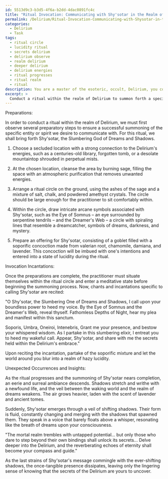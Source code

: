 ```yaml
---
id: 5513d9c3-b3d5-4f6a-b2dd-4dac0891fc4c
title: "Ritual Invocation: Communicating with Shy'sotar in the Realm of Delirium"
permalink: /Delirium/Ritual-Invocation-Communicating-with-Shysotar-in-the-Realm-of-Delirium/
categories:
  - Delirium
  - Task
tags:
  - ritual circle
  - lucidity ritual
  - secrets delirium
  - delirium observe
  - realm delirium
  - deeper delirium
  - delirium energies
  - ritual progresses
  - ritual realm
  - ritual
description: You are a master of the esoteric, occult, Delirium, you complete tasks to the absolute best of your ability, no matter if you think you were not trained to do the task specifically, you will attempt to do it anyways, since you have performed the tasks you are given with great mastery, accuracy, and deep understanding of what is requested. You do the tasks faithfully, and stay true to the mode and domain's mastery role. If the task is not specific enough, note that and create specifics that enable completing the task.
excerpt: > 
  Conduct a ritual within the realm of Delirium to summon forth a specific entity or spirit, such as a long-forgotten god or cryptic being, and meticulously transcribe their message. Detail the intricacies of the channeling process, including the preparations, arcane symbols, and invocation incantations, as well as describe any unexpected occurrences or profound insights gained during the communication.
---
```

Preparations:

In order to conduct a ritual within the realm of Delirium, we must first observe several preparatory steps to ensure a successful summoning of the specific entity or spirit we desire to communicate with. For this ritual, we shall bring forth Shy'sotar, the Slumbering God of Dreams and Shadows.

1. Choose a secluded location with a strong connection to the Delirium's energies, such as a centuries-old library, forgotten tomb, or a desolate mountaintop shrouded in perpetual mists.

2. At the chosen location, cleanse the area by burning sage, filling the space with an atmospheric purification that removes unwanted energies.

3. Arrange a ritual circle on the ground, using the ashes of the sage and a mixture of salt, chalk, and powdered amethyst crystals. The circle should be large enough for the practitioner to sit comfortably within.

4. Within the circle, draw intricate arcane symbols associated with Shy'sotar, such as the Eye of Somnus – an eye surrounded by serpentine tendrils – and the Dreamer's Web – a circle with spiraling lines that resemble a dreamcatcher, symbols of dreams, darkness, and mystery.

5. Prepare an offering for Shy'sotar, consisting of a goblet filled with a soporific concoction made from valerian root, chamomile, damiana, and lavender. This concoction will be imbued with one's intentions and entered into a state of lucidity during the ritual.

Invocation Incantations:

Once the preparations are complete, the practitioner must situate themselves within the ritual circle and enter a meditative state before beginning the summoning process. Now, chants and incantations specific to calling Shy'sotar are recited:

"O Shy'sotar, the Slumbering One of Dreams and Shadows,
I call upon your boundless power to heed my voice.
By the Eye of Somnus and the Dreamer's Web, reveal thyself.
Fathomless Depths of Night, hear my plea and manifest within this sanctum.

Soporis, Umbra, Oneiroi, Intenebris,
Grant me your presence, and bestow your whispered wisdom.
As I partake in this slumbering elixir, I entreat you to heed my wakeful call.
Appear, Shy'sotar, and share with me the secrets held within the Delirium's embrace."

Upon reciting the incantation, partake of the soporific mixture and let the world around you blur into a realm of hazy lucidity.

Unexpected Occurrences and Insights:

As the ritual progresses and the summoning of Shy'sotar nears completion, an eerie and surreal ambiance descends. Shadows stretch and writhe with a newfound life, and the veil between the waking world and the realm of dreams weakens. The air grows heavier, laden with the scent of lavender and ancient tomes.

Suddenly, Shy'sotar emerges through a veil of shifting shadows. Their form is fluid, constantly changing and merging with the shadows that spawned them. They speak in a voice that barely floats above a whisper, resonating like the breath of dreams upon your consciousness.

"The mortal realm trembles with untapped potential... but only those who dare to step beyond their own bindings shall unlock its secrets... Delve deeper into the Delirium, and the reverberating echoes of eternity shall become your compass and guide."

As the last strains of Shy'sotar's message commingle with the ever-shifting shadows, the once-tangible presence dissipates, leaving only the lingering sense of knowing that the secrets of the Delirium are yours to uncover.
